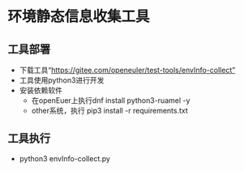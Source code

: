# 环境静态信息收集工具

## 工具部署
- 下载工具“https://gitee.com/openeuler/test-tools/envInfo-collect”
- 工具使用python3进行开发
- 安装依赖软件
  - 在openEuer上执行dnf install python3-ruamel -y
  - other系统，执行 pip3 install -r requirements.txt

## 工具执行
- python3 envInfo-collect.py
